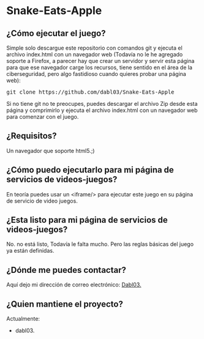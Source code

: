 
# Snake-Eats-Apple

## ¿Cómo ejecutar el juego?
<p>
  Simple solo descargue este repositorio con comandos git y ejecuta el archivo index.html con un navegador web (Todavía no le he agregado soporte a Firefox, a parecer hay que crear un servidor y servir esta página para que ese navegador carge los recursos, tiene sentido en el área de la ciberseguridad, pero algo fastidioso cuando quieres probar una página web):
  <pre><codes>git clone https://github.com/dabl03/Snake-Eats-Apple</codes></pre>
  Si no tiene git no te preocupes, puedes descargar el archivo Zip desde esta página y comprimirlo y ejecuta el archivo index.html con un navegador web para comenzar con el juego.
</p>

## ¿Requisitos?
<p>
  Un navegador que soporte html5.;)
</p>

## ¿Cómo puedo ejecutarlo para mi página de servicios de videos-juegos?
<p>
  En teoría puedes usar un &lt;iframe/&gt; para ejecutar este juego en su página de servicio de video juegos.
</p>

## ¿Esta listo para mi página de servicios de videos-juegos?
<p>
  No. no está listo, Todavía le falta mucho. Pero las reglas básicas del juego ya están definidas.
</p>

## ¿Dónde me puedes contactar?
<p>
  Aquí dejo mi dirección de correo electrónico: <a href="mailto:dabl03@outlook.com">Dabl03.</a>
</p>

## ¿Quien mantiene el proyecto?
<p>
  Actualmente:
  <ul>
    <li>dabl03.</li>
  </ul>
</p>
